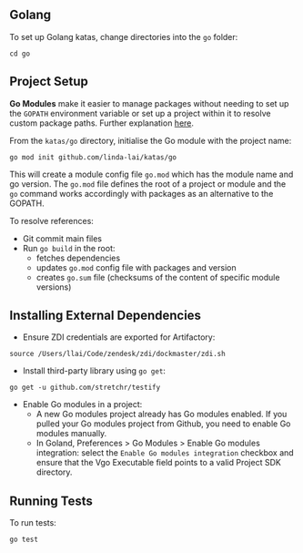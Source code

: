 ## Golang
To set up Golang katas, change directories into the `go` folder:

```
cd go
```

## Project Setup

**Go Modules** make it easier to manage packages without needing to set up the `GOPATH` environment variable or set up a project within it to resolve custom package paths. Further explanation [here](https://blog.francium.tech/go-modules-go-project-set-up-without-gopath-1ae601a4e868).

From the `katas/go` directory, initialise the Go module with the project name:
```
go mod init github.com/linda-lai/katas/go
```

This will create a module config file `go.mod` which has the module name and go version. The `go.mod` file defines the root of a project or module and the `go` command works accordingly with packages as an alternative to the GOPATH.

To resolve references:
* Git commit main files
* Run `go build` in the root:
    * fetches dependencies
    * updates `go.mod` config file with packages and version
    * creates `go.sum` file (checksums of the content of specific module versions)

## Installing External Dependencies
* Ensure ZDI credentials are exported for Artifactory:
```
source /Users/llai/Code/zendesk/zdi/dockmaster/zdi.sh
```
* Install third-party library using `go get`:
```
go get -u github.com/stretchr/testify
```
* Enable Go modules in a project:
    * A new Go modules project already has Go modules enabled. If you pulled your Go modules project from Github, you need to enable Go modules manually.
    * In Goland, Preferences > Go Modules > Enable Go modules integration: select the `Enable Go modules integration` checkbox and ensure that the Vgo Executable field points to a valid Project SDK directory.

## Running Tests
To run tests:
```
go test
```
